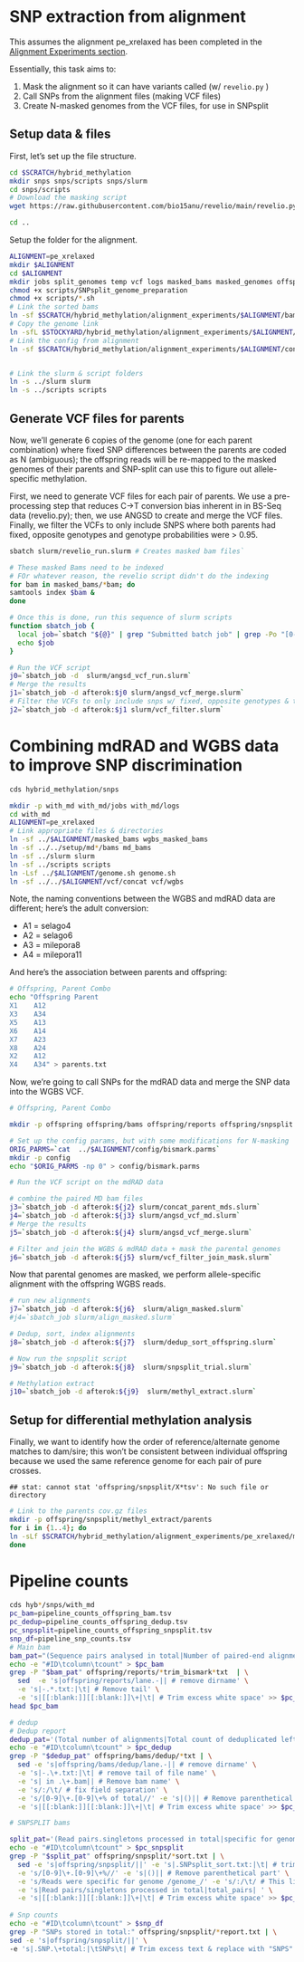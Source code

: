 
# SNP extraction from alignment

This assumes the alignment pe_xrelaxed has been completed in the
[Alignment Experiments section](../alignment_experiments).

Essentially, this task aims to:

1.  Mask the alignment so it can have variants called (w/ `revelio.py` )
2.  Call SNPs from the alignment files (making VCF files)
3.  Create N-masked genomes from the VCF files, for use in SNPsplit

## Setup data & files

First, let’s set up the file structure.

``` bash
cd $SCRATCH/hybrid_methylation
mkdir snps snps/scripts snps/slurm
cd snps/scripts
# Download the masking script
wget https://raw.githubusercontent.com/bio15anu/revelio/main/revelio.py

cd ..
```

Setup the folder for the alignment.

``` bash
ALIGNMENT=pe_xrelaxed
mkdir $ALIGNMENT
cd $ALIGNMENT
mkdir jobs split_genomes temp vcf logs masked_bams masked_genomes offspring offspring/bams offspring/reports offspring/snpsplit offspring/snps
chmod +x scripts/SNPsplit_genome_preparation
chmod +x scripts/*.sh
# Link the sorted bams
ln -sf $SCRATCH/hybrid_methylation/alignment_experiments/$ALIGNMENT/bams/sorted bams
# Copy the genome link
ln -sfL $STOCKYARD/hybrid_methylation/alignment_experiments/$ALIGNMENT/genome.sh genome.sh
# Link the config from alignment
ln -sf $SCRATCH/hybrid_methylation/alignment_experiments/$ALIGNMENT/config config


# Link the slurm & script folders
ln -s ../slurm slurm
ln -s ../scripts scripts
```

## Generate VCF files for parents

Now, we’ll generate 6 copies of the genome (one for each parent
combination) where fixed SNP differences between the parents are coded
as N (ambiguous); the offspring reads will be re-mapped to the masked
genomes of their parents and SNP-split can use this to figure out
allele-specific methylation.

First, we need to generate VCF files for each pair of parents. We use a
pre-processing step that reduces C-\>T conversion bias inherent in in
BS-Seq data (revelio.py); then, we use ANGSD to create and merge the VCF
files. Finally, we filter the VCFs to only include SNPS where both
parents had fixed, opposite genotypes and genotype probabilities were \>
0.95.

``` bash
sbatch slurm/revelio_run.slurm # Creates masked bam files`

# These masked Bams need to be indexed
# FOr whatever reason, the revelio script didn't do the indexing
for bam in masked_bams/*bam; do
samtools index $bam &
done

# Once this is done, run this sequence of slurm scripts
function sbatch_job {
  local job=`sbatch "${@}" | grep "Submitted batch job" | grep -Po "[0-9]+$" `
  echo $job
}

# Run the VCF script
j0=`sbatch_job -d  slurm/angsd_vcf_run.slurm`
# Merge the results
j1=`sbatch_job -d afterok:$j0 slurm/angsd_vcf_merge.slurm`
# Filter the VCFs to only include snps w/ fixed, opposite genotypes & two samples
j2=`sbatch_job -d afterok:$j1 slurm/vcf_filter.slurm`
```

# Combining mdRAD and WGBS data to improve SNP discrimination

``` bash
cds hybrid_methylation/snps

mkdir -p with_md with_md/jobs with_md/logs
cd with_md
ALIGNMENT=pe_xrelaxed
# Link appropriate files & directories
ln -sf ../$ALIGNMENT/masked_bams wgbs_masked_bams
ln -sf ../../setup/md*/bams md_bams
ln -sf ../slurm slurm
ln -sf ../scripts scripts
ln -Lsf ../$ALIGNMENT/genome.sh genome.sh
ln -sf ../../$ALIGNMENT/vcf/concat vcf/wgbs
```

Note, the naming conventions between the WGBS and mdRAD data are
different; here’s the adult conversion:

- A1 = selago4
- A2 = selago6
- A3 = milepora8
- A4 = milepora11

And here’s the association between parents and offspring:

``` bash
# Offspring, Parent Combo
echo "Offspring Parent
X1    A12   
X3    A34   
X5    A13   
X6    A14   
X7    A23   
X8    A24   
X2    A12   
X4    A34" > parents.txt
```

Now, we’re going to call SNPs for the mdRAD data and merge the SNP data
into the WGBS VCF.

``` bash
# Offspring, Parent Combo

mkdir -p offspring offspring/bams offspring/reports offspring/snpsplit offspring/snps

# Set up the config params, but with some modifications for N-masking
ORIG_PARMS=`cat  ../$ALIGNMENT/config/bismark.parms`
mkdir -p config
echo "$ORIG_PARMS -np 0" > config/bismark.parms

# Run the VCF script on the mdRAD data

# combine the paired MD bam files
j3=`sbatch_job -d afterok:${j2} slurm/concat_parent_mds.slurm`
j4=`sbatch_job -d afterok:${j3} slurm/angsd_vcf_md.slurm`
# Merge the results
j5=`sbatch_job -d afterok:${j4} slurm/angsd_vcf_merge.slurm`

# Filter and join the WGBS & mdRAD data + mask the parental genomes
j6=`sbatch_job -d afterok:${j5} slurm/vcf_filter_join_mask.slurm`
```

Now that parental genomes are masked, we perform allele-specific
alignment with the offspring WGBS reads.

``` bash
# run new alignments 
j7=`sbatch_job -d afterok:${j6}  slurm/align_masked.slurm`
#j4=`sbatch_job slurm/align_masked.slurm`

# Dedup, sort, index alignments
j8=`sbatch_job -d afterok:${j7}  slurm/dedup_sort_offspring.slurm`

# Now run the snpsplit script
j9=`sbatch_job -d afterok:${j8}  slurm/snpsplit_trial.slurm`

# Methylation extract
j10=`sbatch_job -d afterok:${j9}  slurm/methyl_extract.slurm`
```

## Setup for differential methylation analysis

Finally, we want to identify how the order of reference/alternate genome
matches to dam/sire; this won’t be consistent between individual
offspring because we used the same reference genome for each pair of
pure crosses.

    ## stat: cannot stat 'offspring/snpsplit/X*tsv': No such file or directory

``` bash
# Link to the parents cov.gz files
mkdir -p offspring/snpsplit/methyl_extract/parents
for i in {1..4}; do
ln -sLf $SCRATCH/hybrid_methylation/alignment_experiments/pe_xrelaxed/methyl_extract/lane1-A${i}*.cov.gz offspring/snpsplit/methyl_extract/parents/A${i}.cov.gz
done
```

# Pipeline counts

``` bash
cds hyb*/snps/with_md
pc_bam=pipeline_counts_offspring_bam.tsv
pc_dedup=pipeline_counts_offspring_dedup.tsv
pc_snpsplit=pipeline_counts_offspring_snpsplit.tsv
snp_df=pipeline_snp_counts.tsv
# Main bam
bam_pat="(Sequence pairs analysed in total|Number of paired-end alignments with a unique best hit)"
echo -e "#ID\tcolumn\tcount" > $pc_bam
grep -P "$bam_pat" offspring/reports/*trim_bismark*txt  | \
  sed  -e 's|offspring/reports/lane.-|| # remove dirname' \
  -e 's|-.*.txt:|\t| # Remove tail' \
  -e 's|[[:blank:]][[:blank:]]\+|\t| # Trim excess white space' >> $pc_bam
head $pc_bam

# dedup
# Dedup report
dedup_pat='(Total number of alignments|Total count of deduplicated leftover sequences)'
echo -e "#ID\tcolumn\tcount" > $pc_dedup
grep -P "$dedup_pat" offspring/bams/dedup/*txt | \
  sed -e 's|offspring/bams/dedup/lane.-|| # remove dirname' \
  -e 's|-.\+.txt:|\t| # remove tail of file name' \
  -e 's| in .\+.bam|| # Remove bam name' \
  -e 's/:/\t/ # fix field separation' \
  -e 's/[0-9]\+.[0-9]\+% of total//' -e 's|()|| # Remove parenthetical part' \
  -e 's|[[:blank:]][[:blank:]]\+|\t| # Trim excess white space' >> $pc_dedup

# SNPSPLIT bams

split_pat='(Read pairs.singletons processed in total|specific for genome)'
echo -e "#ID\tcolumn\tcount" > $pc_snpsplit
grep -P "$split_pat" offspring/snpsplit/*sort.txt | \
  sed -e 's|offspring/snpsplit/||' -e 's|.SNPsplit_sort.txt:|\t| # trim file name' \
  -e 's/[0-9]\+.[0-9]\+%//' -e 's|()|| # Remove parenthetical part' \
  -e 's/Reads were specific for genome /genome_/' -e 's/:/\t/ # This line and the next remove extraneous text' \
  -e 's|Read pairs/singletons processed in total|total_pairs| ' \
  -e 's|[[:blank:]][[:blank:]]\+|\t| # Trim excess white space' >> $pc_snpsplit
  
# Snp counts
echo -e "#ID\tcolumn\tcount" > $snp_df
grep -P "SNPs stored in total:" offspring/snpsplit/*report.txt | \
sed -e 's|offspring/snpsplit/||' \
-e 's|.SNP.\+total:|\tSNPs\t| # Trim excess text & replace with "SNPS" column' >> $snp_df
```
